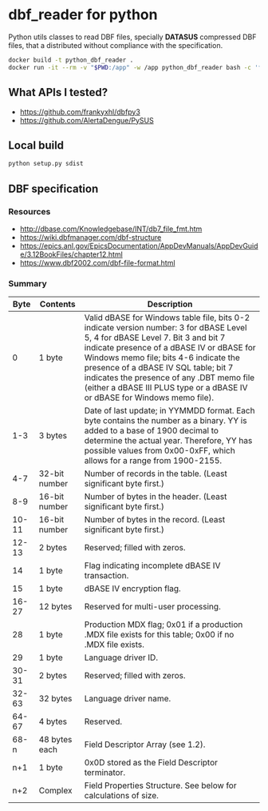 # dbf_reader for python

Python utils classes to read DBF files, specially **DATASUS** compressed DBF files, that a distributed without compliance with the specification.

```bash
docker build -t python_dbf_reader . 
docker run -it --rm -v "$PWD:/app" -w /app python_dbf_reader bash -c 'flake8 . --count --max-complexity=11 --max-line-length=404 --statistics && coverage run -m unittest tests.test_all && coverage report -m'
```

## What APIs I tested?

- https://github.com/frankyxhl/dbfpy3
- https://github.com/AlertaDengue/PySUS

## Local build

```bash
python setup.py sdist 
```

## DBF specification

### Resources

- http://dbase.com/Knowledgebase/INT/db7_file_fmt.htm
- https://wiki.dbfmanager.com/dbf-structure
- https://epics.anl.gov/EpicsDocumentation/AppDevManuals/AppDevGuide/3.12BookFiles/chapter12.html
- https://www.dbf2002.com/dbf-file-format.html

### Summary

| Byte	| Contents	    | Description |
| ------| --------------| ----------- |
| 0     | 1 byte	    | Valid dBASE for Windows table file, bits 0-2 indicate version number: 3 for dBASE Level 5, 4 for dBASE Level 7. Bit 3 and bit 7 indicate presence of a dBASE IV or dBASE for Windows memo file; bits 4-6 indicate the presence of a dBASE IV SQL table; bit 7 indicates the presence of any .DBT memo file (either a dBASE III PLUS type or a dBASE IV or dBASE for Windows memo file). |
| 1-3	| 3 bytes	    | Date of last update; in YYMMDD format.  Each byte contains the number as a binary.  YY is added to a base of 1900 decimal to determine the actual year. Therefore, YY has possible values from 0x00-0xFF, which allows for a range from 1900-2155. |
| 4-7	| 32-bit number	| Number of records in the table. (Least significant byte first.) |
| 8-9	| 16-bit number	| Number of bytes in the header. (Least significant byte first.) |
| 10-11	| 16-bit number	| Number of bytes in the record. (Least significant byte first.) |
| 12-13	| 2 bytes	    | Reserved; filled with zeros. |
| 14	| 1 byte	    | Flag indicating incomplete dBASE IV transaction. |
| 15	| 1 byte	    | dBASE IV encryption flag. |
| 16-27	| 12 bytes	    | Reserved for multi-user processing. |
| 28	| 1 byte	    | Production MDX flag; 0x01 if a production .MDX file exists for this table; 0x00 if no .MDX file exists. |
| 29	| 1 byte	    | Language driver ID. |
| 30-31	| 2 bytes	    | Reserved; filled with zeros. |
| 32-63	| 32 bytes	    | Language driver name. |
| 64-67	| 4 bytes	    | Reserved. |
| 68-n	| 48 bytes each | Field Descriptor Array (see 1.2). |
| n+1	| 1 byte	    | 0x0D stored as the Field Descriptor terminator. |
| n+2	| Complex       | Field Properties Structure. See below for calculations of size. |